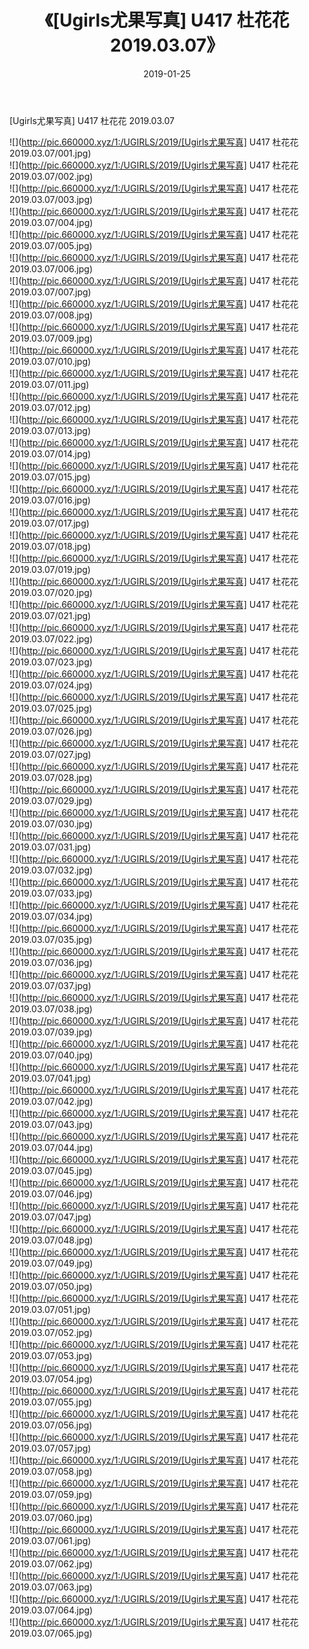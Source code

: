﻿---
layout: post
title:  《[Ugirls尤果写真] U417 杜花花 2019.03.07》
date:   2019-01-25
img: http://pic.660000.xyz/1:/UGIRLS/2019/[Ugirls尤果写真] U417 杜花花 2019.03.07/000.jpg
categories: [美女, 清纯, 唯美]
---

[Ugirls尤果写真] U417 杜花花 2019.03.07

 ![](http://pic.660000.xyz/1:/UGIRLS/2019/[Ugirls尤果写真] U417 杜花花 2019.03.07/001.jpg) <br>![](http://pic.660000.xyz/1:/UGIRLS/2019/[Ugirls尤果写真] U417 杜花花 2019.03.07/002.jpg) <br>![](http://pic.660000.xyz/1:/UGIRLS/2019/[Ugirls尤果写真] U417 杜花花 2019.03.07/003.jpg) <br>![](http://pic.660000.xyz/1:/UGIRLS/2019/[Ugirls尤果写真] U417 杜花花 2019.03.07/004.jpg) <br>![](http://pic.660000.xyz/1:/UGIRLS/2019/[Ugirls尤果写真] U417 杜花花 2019.03.07/005.jpg) <br>![](http://pic.660000.xyz/1:/UGIRLS/2019/[Ugirls尤果写真] U417 杜花花 2019.03.07/006.jpg) <br>![](http://pic.660000.xyz/1:/UGIRLS/2019/[Ugirls尤果写真] U417 杜花花 2019.03.07/007.jpg) <br>![](http://pic.660000.xyz/1:/UGIRLS/2019/[Ugirls尤果写真] U417 杜花花 2019.03.07/008.jpg) <br>![](http://pic.660000.xyz/1:/UGIRLS/2019/[Ugirls尤果写真] U417 杜花花 2019.03.07/009.jpg) <br>![](http://pic.660000.xyz/1:/UGIRLS/2019/[Ugirls尤果写真] U417 杜花花 2019.03.07/010.jpg) <br>![](http://pic.660000.xyz/1:/UGIRLS/2019/[Ugirls尤果写真] U417 杜花花 2019.03.07/011.jpg) <br>![](http://pic.660000.xyz/1:/UGIRLS/2019/[Ugirls尤果写真] U417 杜花花 2019.03.07/012.jpg) <br>![](http://pic.660000.xyz/1:/UGIRLS/2019/[Ugirls尤果写真] U417 杜花花 2019.03.07/013.jpg) <br>![](http://pic.660000.xyz/1:/UGIRLS/2019/[Ugirls尤果写真] U417 杜花花 2019.03.07/014.jpg) <br>![](http://pic.660000.xyz/1:/UGIRLS/2019/[Ugirls尤果写真] U417 杜花花 2019.03.07/015.jpg) <br>![](http://pic.660000.xyz/1:/UGIRLS/2019/[Ugirls尤果写真] U417 杜花花 2019.03.07/016.jpg) <br>![](http://pic.660000.xyz/1:/UGIRLS/2019/[Ugirls尤果写真] U417 杜花花 2019.03.07/017.jpg) <br>![](http://pic.660000.xyz/1:/UGIRLS/2019/[Ugirls尤果写真] U417 杜花花 2019.03.07/018.jpg) <br>![](http://pic.660000.xyz/1:/UGIRLS/2019/[Ugirls尤果写真] U417 杜花花 2019.03.07/019.jpg) <br>![](http://pic.660000.xyz/1:/UGIRLS/2019/[Ugirls尤果写真] U417 杜花花 2019.03.07/020.jpg) <br>![](http://pic.660000.xyz/1:/UGIRLS/2019/[Ugirls尤果写真] U417 杜花花 2019.03.07/021.jpg) <br>![](http://pic.660000.xyz/1:/UGIRLS/2019/[Ugirls尤果写真] U417 杜花花 2019.03.07/022.jpg) <br>![](http://pic.660000.xyz/1:/UGIRLS/2019/[Ugirls尤果写真] U417 杜花花 2019.03.07/023.jpg) <br>![](http://pic.660000.xyz/1:/UGIRLS/2019/[Ugirls尤果写真] U417 杜花花 2019.03.07/024.jpg) <br>![](http://pic.660000.xyz/1:/UGIRLS/2019/[Ugirls尤果写真] U417 杜花花 2019.03.07/025.jpg) <br>![](http://pic.660000.xyz/1:/UGIRLS/2019/[Ugirls尤果写真] U417 杜花花 2019.03.07/026.jpg) <br>![](http://pic.660000.xyz/1:/UGIRLS/2019/[Ugirls尤果写真] U417 杜花花 2019.03.07/027.jpg) <br>![](http://pic.660000.xyz/1:/UGIRLS/2019/[Ugirls尤果写真] U417 杜花花 2019.03.07/028.jpg) <br>![](http://pic.660000.xyz/1:/UGIRLS/2019/[Ugirls尤果写真] U417 杜花花 2019.03.07/029.jpg) <br>![](http://pic.660000.xyz/1:/UGIRLS/2019/[Ugirls尤果写真] U417 杜花花 2019.03.07/030.jpg) <br>![](http://pic.660000.xyz/1:/UGIRLS/2019/[Ugirls尤果写真] U417 杜花花 2019.03.07/031.jpg) <br>![](http://pic.660000.xyz/1:/UGIRLS/2019/[Ugirls尤果写真] U417 杜花花 2019.03.07/032.jpg) <br>![](http://pic.660000.xyz/1:/UGIRLS/2019/[Ugirls尤果写真] U417 杜花花 2019.03.07/033.jpg) <br>![](http://pic.660000.xyz/1:/UGIRLS/2019/[Ugirls尤果写真] U417 杜花花 2019.03.07/034.jpg) <br>![](http://pic.660000.xyz/1:/UGIRLS/2019/[Ugirls尤果写真] U417 杜花花 2019.03.07/035.jpg) <br>![](http://pic.660000.xyz/1:/UGIRLS/2019/[Ugirls尤果写真] U417 杜花花 2019.03.07/036.jpg) <br>![](http://pic.660000.xyz/1:/UGIRLS/2019/[Ugirls尤果写真] U417 杜花花 2019.03.07/037.jpg) <br>![](http://pic.660000.xyz/1:/UGIRLS/2019/[Ugirls尤果写真] U417 杜花花 2019.03.07/038.jpg) <br>![](http://pic.660000.xyz/1:/UGIRLS/2019/[Ugirls尤果写真] U417 杜花花 2019.03.07/039.jpg) <br>![](http://pic.660000.xyz/1:/UGIRLS/2019/[Ugirls尤果写真] U417 杜花花 2019.03.07/040.jpg) <br>![](http://pic.660000.xyz/1:/UGIRLS/2019/[Ugirls尤果写真] U417 杜花花 2019.03.07/041.jpg) <br>![](http://pic.660000.xyz/1:/UGIRLS/2019/[Ugirls尤果写真] U417 杜花花 2019.03.07/042.jpg) <br>![](http://pic.660000.xyz/1:/UGIRLS/2019/[Ugirls尤果写真] U417 杜花花 2019.03.07/043.jpg) <br>![](http://pic.660000.xyz/1:/UGIRLS/2019/[Ugirls尤果写真] U417 杜花花 2019.03.07/044.jpg) <br>![](http://pic.660000.xyz/1:/UGIRLS/2019/[Ugirls尤果写真] U417 杜花花 2019.03.07/045.jpg) <br>![](http://pic.660000.xyz/1:/UGIRLS/2019/[Ugirls尤果写真] U417 杜花花 2019.03.07/046.jpg) <br>![](http://pic.660000.xyz/1:/UGIRLS/2019/[Ugirls尤果写真] U417 杜花花 2019.03.07/047.jpg) <br>![](http://pic.660000.xyz/1:/UGIRLS/2019/[Ugirls尤果写真] U417 杜花花 2019.03.07/048.jpg) <br>![](http://pic.660000.xyz/1:/UGIRLS/2019/[Ugirls尤果写真] U417 杜花花 2019.03.07/049.jpg) <br>![](http://pic.660000.xyz/1:/UGIRLS/2019/[Ugirls尤果写真] U417 杜花花 2019.03.07/050.jpg) <br>![](http://pic.660000.xyz/1:/UGIRLS/2019/[Ugirls尤果写真] U417 杜花花 2019.03.07/051.jpg) <br>![](http://pic.660000.xyz/1:/UGIRLS/2019/[Ugirls尤果写真] U417 杜花花 2019.03.07/052.jpg) <br>![](http://pic.660000.xyz/1:/UGIRLS/2019/[Ugirls尤果写真] U417 杜花花 2019.03.07/053.jpg) <br>![](http://pic.660000.xyz/1:/UGIRLS/2019/[Ugirls尤果写真] U417 杜花花 2019.03.07/054.jpg) <br>![](http://pic.660000.xyz/1:/UGIRLS/2019/[Ugirls尤果写真] U417 杜花花 2019.03.07/055.jpg) <br>![](http://pic.660000.xyz/1:/UGIRLS/2019/[Ugirls尤果写真] U417 杜花花 2019.03.07/056.jpg) <br>![](http://pic.660000.xyz/1:/UGIRLS/2019/[Ugirls尤果写真] U417 杜花花 2019.03.07/057.jpg) <br>![](http://pic.660000.xyz/1:/UGIRLS/2019/[Ugirls尤果写真] U417 杜花花 2019.03.07/058.jpg) <br>![](http://pic.660000.xyz/1:/UGIRLS/2019/[Ugirls尤果写真] U417 杜花花 2019.03.07/059.jpg) <br>![](http://pic.660000.xyz/1:/UGIRLS/2019/[Ugirls尤果写真] U417 杜花花 2019.03.07/060.jpg) <br>![](http://pic.660000.xyz/1:/UGIRLS/2019/[Ugirls尤果写真] U417 杜花花 2019.03.07/061.jpg) <br>![](http://pic.660000.xyz/1:/UGIRLS/2019/[Ugirls尤果写真] U417 杜花花 2019.03.07/062.jpg) <br>![](http://pic.660000.xyz/1:/UGIRLS/2019/[Ugirls尤果写真] U417 杜花花 2019.03.07/063.jpg) <br>![](http://pic.660000.xyz/1:/UGIRLS/2019/[Ugirls尤果写真] U417 杜花花 2019.03.07/064.jpg) <br>![](http://pic.660000.xyz/1:/UGIRLS/2019/[Ugirls尤果写真] U417 杜花花 2019.03.07/065.jpg) <br>